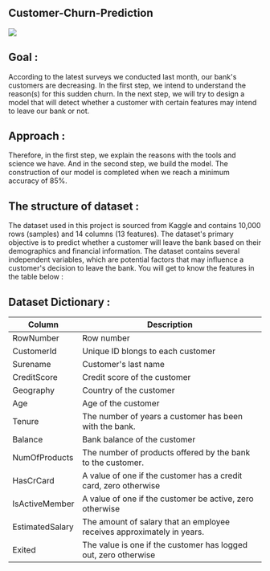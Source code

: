 ## Customer-Churn-Prediction
![](https://i.pinimg.com/564x/42/52/8d/42528d1087d97b1274aa14d676ee1ef7.jpg)
## Goal : 
According to the latest surveys we conducted last month, our bank's customers are decreasing.
In the first step, we intend to understand the reason(s) for this sudden churn.
In the next step, we will try to design a model that will detect whether a customer with certain features may intend to leave our bank or not.

## Approach : 
Therefore, in the first step, we explain the reasons with the tools and science we have.
And in the second step, we build the model.
The construction of our model is completed when we reach a minimum accuracy of 85%.

## The structure of dataset :
The dataset used in this project is sourced from Kaggle and contains 10,000 rows (samples) and 14 columns (13 features). The dataset's primary objective is to predict whether a customer will leave the bank based on their demographics and financial information. The dataset contains several independent variables, which are potential factors that may influence a customer's decision to leave the bank. You will get to know the features in the table below :
## Dataset Dictionary :
| Column | Description |
| --- | --- |
| RowNumber | Row number |
| CustomerId | Unique ID blongs to each customer |
| Surename | Customer's last name |
| CreditScore | Credit score of the customer |
| Geography | Country of the customer |
| Age | Age of the customer |
| Tenure | The number of years a customer has been with the bank. |
| Balance | Bank balance of the customer |
| NumOfProducts | The number of products offered by the bank to the customer. |
| HasCrCard | A value of one if the customer has a credit card, zero otherwise |
| IsActiveMember | A value of one if the customer be active, zero otherwise |
| EstimatedSalary | The amount of salary that an employee receives approximately in years. |
| Exited | The value is one if the customer has logged out, zero otherwise |
